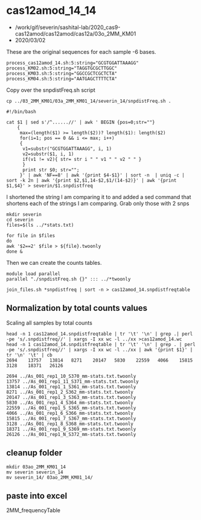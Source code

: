 # cas12amod_14_14


* /work/gif/severin/sashital-lab/2020_cas9-cas12amod/cas12amod/cas12a/03o_2MM_KM01
* 2020/03/02



These are the original sequences for each sample -6 bases.
```
process_cas12amod_14.sh:5:string="GCGTGGATTAAAGG"
process_KM02.sh:5:string="TAGGTGCGCTTGGC"
process_KM03.sh:5:string="GGCCGCTCGCTCTA"
process_KM04.sh:5:string="AATGAGCTTTTCTA"
```

Copy over the snpdistFreq.sh script

```
cp ../03_2MM_KM01/03a_2MM_KM01_14/severin_14/snpdistFreq.sh .
```

```
#!/bin/bash

cat $1 | sed s'/^......//' | awk ' BEGIN {pos=0;str=""}
    {
     max=(length($1) >= length($2))? length($1): length($2)     
     for(i=1; pos == 0 && i <= max; i++)
     {
      v1=substr("GCGTGGATTAAAGG", i, 1)  
      v2=substr($1, i, 1)
      if(v1 != v2){ str= str i " " v1 " " v2 " " }
      }    
      print str $0; str="";
     }' | awk 'NF==8' | awk '{print $4-$1}' | sort -n  | uniq -c | sort -k 2n | awk '{print $2,$1,14-$2,$1/(14-$2)}' | awk '{print $1,$4}' > severin/$1.snpdistfreq
```

I shortened the string I am comparing it to and added a sed command that shortens each of the strings I am comparing. Grab only those with 2 snps


```
mkdir severin
cd severin
files=$(ls ../*stats.txt)

for file in $files
do
awk '$2==2' $file > ${file}.twoonly
done &
```

Then we can create the counts tables.

```
module load parallel
parallel "./snpdistFreq.sh {}" ::: ../*twoonly

```


```
join_files.sh *snpdistfreq | sort -n > cas12amod_14.snpdistfreqtable
```

## Normalization by total counts values
Scaling all samples by total counts

```
head -n 1 cas12amod_14.snpdistfreqtable | tr '\t' '\n' | grep .| perl -pe 's/.snpdistfreq//' | xargs -I xx wc -l ../xx >cas12amod_14.wc
head -n 1 cas12amod_14.snpdistfreqtable | tr '\t' '\n' | grep . | perl -pe 's/.snpdistfreq//' | xargs -I xx wc -l ../xx | awk '{print $1}' | tr '\n' '\t' | cb
2694    13757   13814   8271    20147   5830    22559   4066    15815   3128    18371   26126
```


```
2694 ../As_001_rep1_10_S370_mm-stats.txt.twoonly
13757 ../As_001_rep1_11_S371_mm-stats.txt.twoonly
13814 ../As_001_rep1_1_S361_mm-stats.txt.twoonly
8271 ../As_001_rep1_2_S362_mm-stats.txt.twoonly
20147 ../As_001_rep1_3_S363_mm-stats.txt.twoonly
5830 ../As_001_rep1_4_S364_mm-stats.txt.twoonly
22559 ../As_001_rep1_5_S365_mm-stats.txt.twoonly
4066 ../As_001_rep1_6_S366_mm-stats.txt.twoonly
15815 ../As_001_rep1_7_S367_mm-stats.txt.twoonly
3128 ../As_001_rep1_8_S368_mm-stats.txt.twoonly
18371 ../As_001_rep1_9_S369_mm-stats.txt.twoonly
26126 ../As_001_rep1_N_S372_mm-stats.txt.twoonly
```

## cleanup folder

```
mkdir 03ao_2MM_KM01_14
mv severin severin_14
mv severin_14/ 03ao_2MM_KM01_14/
```


## paste into excel

2MM_frequencyTable

